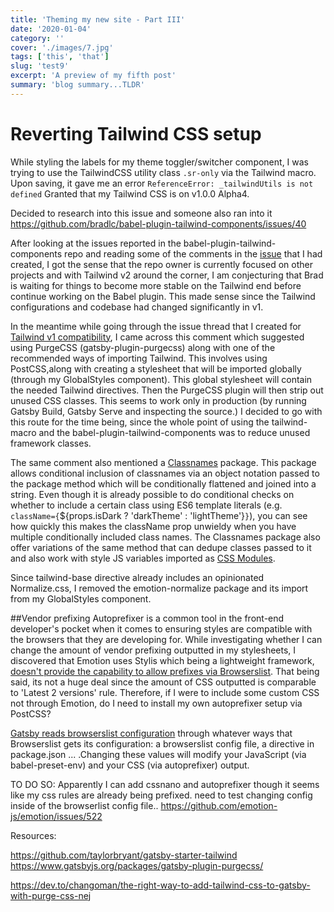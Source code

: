 ```yaml
---
title: 'Theming my new site - Part III'
date: '2020-01-04'
category: ''
cover: './images/7.jpg'
tags: ['this', 'that']
slug: 'test9'
excerpt: 'A preview of my fifth post'
summary: 'blog summary...TLDR'
---
```


# Reverting Tailwind CSS setup

While styling the labels for my theme toggler/switcher component, I was trying to use the TailwindCSS utility class `.sr-only` via the Tailwind macro. Upon saving, it gave me an error `ReferenceError: _tailwindUtils is not defined` Granted that my Tailwind CSS is on v1.0.0 Alpha4.

Decided to research into this issue and someone also ran into it https://github.com/bradlc/babel-plugin-tailwind-components/issues/40

After looking at the issues reported in the babel-plugin-tailwind-components repo and reading some of the comments in the [issue](https://github.com/bradlc/babel-plugin-tailwind-components/issues/20) that I had created, I got the sense that the repo owner is currently focused on other projects and with Tailwind v2 around the corner, I am conjecturing that Brad is waiting for things to become more stable on the Tailwind end before continue working on the Babel plugin. This made sense since the Tailwind configurations and codebase had changed significantly in v1.

In the meantime while going through the issue thread that I created for [Tailwind v1 compatibility](https://github.com/bradlc/babel-plugin-tailwind-components/issues/20#issuecomment-568795055), I came across this comment which suggested using PurgeCSS (gatsby-plugin-purgecss) along with one of the recommended ways of importing Tailwind. This involves using PostCSS,along with creating a stylesheet that will be imported globally (through my GlobalStyles component). This global stylesheet will contain the needed Tailwind directives. Then the PurgeCSS plugin will then strip out unused CSS classes. This seems to work only in production (by running Gatsby Build, Gatsby Serve and inspecting the source.) I decided to go with this route for the time being, since the whole point of using the tailwind-macro and the babel-plugin-tailwind-components was to reduce unused framework classes.

The same comment also mentioned a [Classnames](https://github.com/JedWatson/classnames) package. This package allows conditional inclusion of classnames via an object notation passed to the package method which will be conditionally flattened and joined into a string. Even though it is already possible to do conditional checks on whether to include a certain class using ES6 template literals (e.g. `className={`\${props.isDark ? 'darkTheme' : 'lightTheme'}`}`), you can see how quickly this makes the className prop unwieldy when you have multiple conditionally included class names. The Classnames package also offer variations of the same method that can dedupe classes passed to it and also work with style JS variables imported as [CSS Modules](https://github.com/css-modules/css-modules).

Since tailwind-base directive already includes an opinionated Normalize.css, I removed the emotion-normalize package and its import from my GlobalStyles component.

##Vendor prefixing
Autoprefixer is a common tool in the front-end developer's pocket when it comes to ensuring styles are compatible with the browsers that they are developing for. While investigating whether I can change the amount of vendor prefixing outputted in my stylesheets, I discovered that Emotion uses Stylis which being a lightweight framework, [doesn't provide the capability to allow prefixes via Browserslist](https://github.com/emotion-js/emotion/issues/522). That being said, its not a huge deal since the amount of CSS outputted is comparable to 'Latest 2 versions' rule. Therefore, if I were to include some custom CSS not through Emotion, do I need to install my own autoprefixer setup via PostCSS?

[Gatsby reads browserslist configuration](https://www.gatsbyjs.org/docs/browser-support/) through whatever ways that Browserslist gets its configuration: a browserslist config file, a directive in package.json ... .Changing these values will modify your JavaScript (via babel-preset-env) and your CSS (via autoprefixer) output.

TO DO SO:
Apparently I can add cssnano and autoprefixer though it seems like my css rules are already being prefixed. need to test changing config inside of the browserlist config file.. https://github.com/emotion-js/emotion/issues/522

Resources:

https://github.com/taylorbryant/gatsby-starter-tailwind
https://www.gatsbyjs.org/packages/gatsby-plugin-purgecss/

https://dev.to/changoman/the-right-way-to-add-tailwind-css-to-gatsby-with-purge-css-nej
